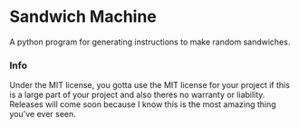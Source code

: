 # Sandwich Machine
A python program for generating instructions to make random sandwiches.


### Info
Under the MIT license, you gotta use the MIT license for your project if this is a large part of your project and also theres no warranty or liability.
Releases will come soon because I know this is the most amazing thing you've ever seen.
